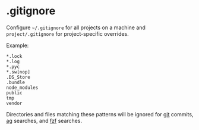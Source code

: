 # .gitignore

Configure `~/.gitignore` for all projects on a machine
and `project/.gitignore` for project-specific overrides.

Example:

```
*.lock
*.log
*.pyc
*.sw[nop]
.DS_Store
.bundle
node_modules
public
tmp
vendor
```

Directories and files matching these patterns will be ignored for
[git](https://git-scm.com/docs/gitignore) commits,
[ag](https://github.com/ggreer/the_silver_searcher/wiki/Advanced-Usage)
searches,
and [fzf](https://github.com/junegunn/fzf#respecting-gitignore) searches.
